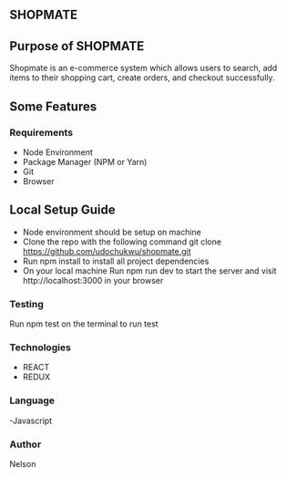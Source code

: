 ## SHOPMATE

## Purpose of SHOPMATE
Shopmate is an e-commerce system which allows users to search, add items to their shopping cart, create orders, and checkout successfully.

## Some Features

### Requirements
- Node Environment
- Package Manager (NPM or Yarn)
- Git
- Browser

## Local Setup Guide
- Node environment should be setup on machine
- Clone the repo with the following command git clone https://github.com/udochukwu/shopmate.git
- Run npm install to install all project dependencies
- On your local machine Run npm run dev to start the server and visit http://localhost:3000 in your browser

### Testing
Run npm test on the terminal to run test

### Technologies
- REACT
- REDUX


### Language
-Javascript

### Author
Nelson